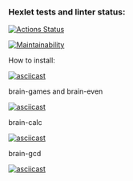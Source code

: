 ### Hexlet tests and linter status:
[![Actions Status](https://github.com/sp0on4/python-project-49/workflows/hexlet-check/badge.svg)](https://github.com/sp0on4/python-project-49/actions)

[![Maintainability](https://api.codeclimate.com/v1/badges/f0ed847976ebe80e7e68/maintainability)](https://codeclimate.com/github/sp0on4/python-project-49/maintainability)

How to install:

[![asciicast](https://asciinema.org/a/AC30GYiUuNMc1lSNt7HVTeVsM.svg)](https://asciinema.org/a/AC30GYiUuNMc1lSNt7HVTeVsM)

brain-games and brain-even

[![asciicast](https://asciinema.org/a/kPw7dAoeqwao4uLvKGV7KtA5p.svg)](https://asciinema.org/a/kPw7dAoeqwao4uLvKGV7KtA5p)

brain-calc

[![asciicast](https://asciinema.org/a/8VUQCkXFa1ZoaAUyKvFxhkFTQ.svg)](https://asciinema.org/a/8VUQCkXFa1ZoaAUyKvFxhkFTQ)

brain-gcd

[![asciicast](https://asciinema.org/a/395GodMjptqfZkPsEqXiCkjKF.svg)](https://asciinema.org/a/395GodMjptqfZkPsEqXiCkjKF)